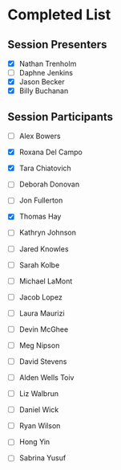 # Completed List

## Session Presenters
- [X] Nathan Trenholm
- [ ] Daphne Jenkins
- [X] Jason Becker
- [x] Billy Buchanan

## Session Participants
- [ ]	Alex Bowers
- [x]	Roxana Del Campo
- [X]	Tara Chiatovich
- [ ]	Deborah Donovan
- [ ]	Jon Fullerton
- [X]	Thomas Hay
- [ ]	Kathryn Johnson
- [ ]	Jared Knowles
- [ ]	Sarah Kolbe
- [ ]	Michael LaMont
- [ ]	Jacob Lopez
- [ ]	Laura Maurizi
- [ ]	Devin McGhee
- [ ]	Meg Nipson
- [ ]	David Stevens
- [ ]	Alden Wells Toiv
- [ ]	Liz Walbrun
- [ ]	Daniel Wick
- [ ]	Ryan Wilson
- [ ]	Hong Yin
- [ ]	Sabrina Yusuf


